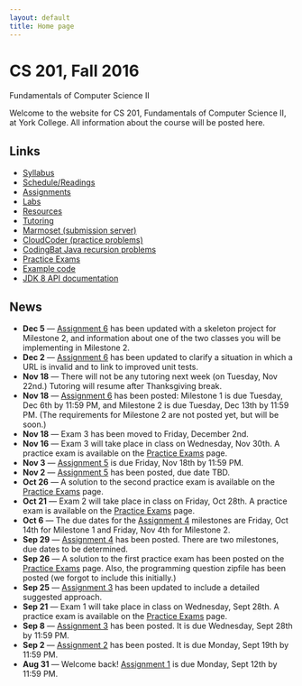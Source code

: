 ```yaml
---
layout: default
title: Home page
---
```


# CS 201, Fall 2016

<div id="subtitle">Fundamentals of Computer Science II</div>

Welcome to the website for CS 201, Fundamentals of Computer Science II, at York College.  All information about the course will be posted here.

## Links

* [Syllabus](syllabus.html)
* [Schedule/Readings](schedule.html)
* [Assignments](assign/index.html)
* [Labs](labs/index.html)
* [Resources](resources/index.html)
* [Tutoring](tutoring.html)
* [Marmoset (submission server)](https://cs.ycp.edu/marmoset)
* [CloudCoder (practice problems)](https://cs.ycp.edu/cloudcoder)
* [CodingBat Java recursion problems](http://codingbat.com/java/Recursion-1)
* [Practice Exams](practice/index.html)
* [Example code](examples/index.html)
* [JDK 8 API documentation](https://docs.oracle.com/javase/8/docs/api/)

## News

* **Dec 5** &mdash; [Assignment 6](assign/assign06.html) has been updated with a skeleton project for Milestone 2, and information about one of the two classes you will be implementing in Milestone 2.
* **Dec 2** &mdash; [Assignment 6](assign/assign06.html) has been updated to clarify a situation in which a URL is invalid and to link to improved unit tests.
* **Nov 18** &mdash; There will not be any tutoring next week (on Tuesday, Nov 22nd.)  Tutoring will resume after Thanksgiving break.
* **Nov 18** &mdash; [Assignment 6](assign/assign06.html) has been posted: Milestone 1 is due Tuesday, Dec 6th by 11:59 PM, and Milestone 2 is due Tuesday, Dec 13th by 11:59 PM.  (The requirements for Milestone 2 are not posted yet, but will be soon.)
* **Nov 18** &mdash; Exam 3 has been moved to Friday, December 2nd.
* **Nov 16** &mdash; Exam 3 will take place in class on Wednesday, Nov 30th.  A practice exam is available on the [Practice Exams](practice/index.html) page.
* **Nov 3** &mdash; [Assignment 5](assign/assign05.html) is due Friday, Nov 18th by 11:59 PM.
* **Nov 2** &mdash; [Assignment 5](assign/assign05.html) has been posted, due date TBD.
* **Oct 26** &mdash; A solution to the second practice exam is available on the [Practice Exams](practice/index.html) page.
* **Oct 21** &mdash; Exam 2 will take place in class on Friday, Oct 28th.  A practice exam is available on the [Practice Exams](practice/index.html) page.
* **Oct 6** &mdash; The due dates for the [Assignment 4](assign/assign04.html) milestones are Friday, Oct 14th for Milestone 1 and Friday, Nov 4th for Milestone 2.
* **Sep 29** &mdash; [Assignment 4](assign/assign04.html) has been posted.  There are two milestones, due dates to be determined.
* **Sep 26** &mdash; A solution to the first practice exam has been posted on the [Practice Exams](practice/index.html) page.  Also, the programming question zipfile has been posted (we forgot to include this initially.)
* **Sep 25** &mdash; [Assignment 3](assign/assign03.html) has been updated to include a detailed suggested approach.
* **Sep 21** &mdash; Exam 1 will take place in class on Wednesday, Sept 28th.  A practice exam is available on the [Practice Exams](practice/index.html) page.
* **Sep 8** &mdash; [Assignment 3](assign/assign03.html) has been posted.  It is due Wednesday, Sept 28th by 11:59 PM.
* **Sep 2** &mdash; [Assignment 2](assign/assign02.html) has been posted. It is due Monday, Sept 19th by 11:59 PM.
* **Aug 31** &mdash; Welcome back!  [Assignment 1](assign/assign01.html) is due Monday, Sept 12th by 11:59 PM.
